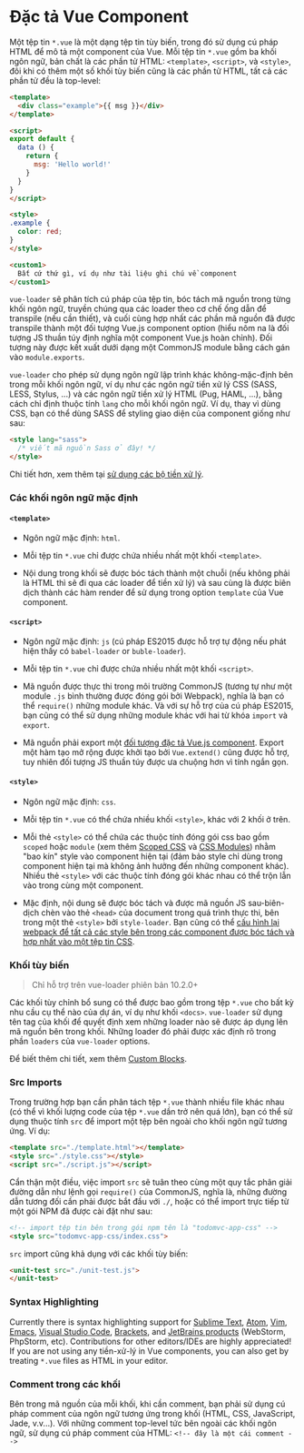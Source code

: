 # Đặc tả Vue Component

Một tệp tin `*.vue` là một dạng tệp tin tùy biến, trong đó sử dụng cú pháp HTML để mô tả một component của Vue. Mỗi tệp tin `*.vue` gồm ba khối ngôn ngữ, bản chất là các phần tử HTML:  `<template>`, `<script>`, và `<style>`, đôi khi có thêm một số khối tùy biến cũng là các phần tử HTML, tất cả các phần tử đều là top-level:

``` html
<template>
  <div class="example">{{ msg }}</div>
</template>

<script>
export default {
  data () {
    return {
      msg: 'Hello world!'
    }
  }
}
</script>

<style>
.example {
  color: red;
}
</style>

<custom1>
  Bất cứ thứ gì, ví dụ như tài liệu ghi chú về component
</custom1>
```

`vue-loader` sẽ phân tích cú pháp của tệp tin, bóc tách mã nguồn trong từng khối ngôn ngữ, truyền chúng qua các loader theo cơ chế ống dẫn để transpile (nếu cần thiết), và cuối cùng hợp nhất các phần mã nguồn đã được transpile thành một đối tượng Vue.js component option (hiểu nôm na là đối tượng JS thuần túy định nghĩa một component Vue.js hoàn chỉnh). Đối tượng này được kết xuất dưới dạng một CommonJS module bằng cách gán vào  `module.exports`.

`vue-loader` cho phép sử dụng ngôn ngữ lập trình khác không-mặc-định bên trong mỗi khối ngôn ngữ, ví dụ như các ngôn ngữ tiền xử lý CSS (SASS, LESS, Stylus, ...) và các ngôn ngữ tiền xử lý HTML (Pug, HAML, ...), bằng cách chỉ định thuộc tính `lang` cho mỗi khối ngôn ngữ. Ví dụ, thay vì dùng CSS, bạn có thể dùng SASS để styling giao diện của component giống như sau:

``` html
<style lang="sass">
  /* viết mã nguồn Sass ở đây! */
</style>
```

Chi tiết hơn, xem thêm tại [sử dụng các bộ tiền xử lý](../configurations/pre-processors.md).

### Các khối ngôn ngữ mặc định

#### `<template>`

- Ngôn ngữ mặc định: `html`.

- Mỗi tệp tin `*.vue` chỉ được chứa nhiều nhất một khối `<template>`.

- Nội dung trong khối sẽ được bóc tách thành một chuỗi (nếu không phải là HTML thì sẽ đi qua các loader để tiền xử lý) và sau cùng là được biên dịch thành các hàm render để sử dụng trong option `template` của Vue component.

#### `<script>`

- Ngôn ngữ mặc định: `js` (cú pháp ES2015 được hỗ trợ tự động nếu phát hiện thấy có `babel-loader` or `buble-loader`).

- Mỗi tệp tin `*.vue` chỉ được chứa nhiều nhất một khối `<script>`.

- Mã nguồn được thực thi trong môi trường CommonJS (tương tự như một module `.js` bình thường được đóng gói bởi Webpack), nghĩa là bạn có thể `require()` những module khác. Và với sự hỗ trợ của cú pháp ES2015, bạn cũng có thể sử dụng những module khác với hai từ khóa `import` và `export`.

- Mã nguồn phải export một [đối tượng đặc tả Vue.js component](https://vuejs.org/v2/api/#Options-Data). Export một hàm tạo mở rộng được khởi tạo bởi `Vue.extend()` cũng được hỗ trợ, tuy nhiên đối tượng JS thuần túy được ưa chuộng hơn vì tính ngắn gọn.

#### `<style>`

- Ngôn ngữ mặc định: `css`.

- Mỗi tệp tin `*.vue` có thể chứa nhiều khối `<style>`, khác với 2 khối ở trên.

- Mỗi thẻ `<style>` có thể chứa các thuộc tính đóng gói css bao gồm `scoped` hoặc `module` (xem thêm [Scoped CSS](../features/scoped-css.md) và [CSS Modules](../features/css-modules.md)) nhằm "bao kín" style vào component hiện tại (đảm bảo style chỉ dùng trong component hiện tại mà không ảnh hưởng đến những component khác). Nhiều thẻ `<style>` với các thuộc tính đóng gói khác nhau có thể trộn lẫn vào trong cùng một component.

- Mặc định, nội dung sẽ được bóc tách và được mã nguồn JS sau-biên-dịch chèn vào thẻ `<head>` của document trong quá trình thực thi, bên trong một thẻ `<style>` bởi `style-loader`. Bạn cũng có thể [cấu hình lại webpack để tất cả các style bên trong các component được bóc tách và hợp nhất vào một tệp tin CSS](../configurations/extract-css.md).

### Khối tùy biến

> Chỉ hỗ trợ trên vue-loader phiên bản 10.2.0+

Các khối tùy chỉnh bổ sung có thể được bao gồm trong tệp `*.vue` cho bất kỳ nhu cầu cụ thể nào của dự án, ví dụ như khối  `<docs>`. `vue-loader` sử dụng tên tag của khối để quyết định xem những loader nào sẽ được áp dụng lên mã nguồn bên trong khối. Những loader đó phải được xác định rõ trong phần `loaders` của `vue-loader` options.

Để biết thêm chi tiết, xem thêm [Custom Blocks](../configurations/custom-blocks.md).

### Src Imports

Trong trường hợp bạn cần phân tách tệp `*.vue` thành nhiều file khác nhau (có thể vì khối lượng code của tệp `*.vue` dần trở nên quá lớn), bạn có thể sử dụng thuộc tính `src` để import một tệp bên ngoài cho khối ngôn ngữ tương ứng. Ví dụ:

``` html
<template src="./template.html"></template>
<style src="./style.css"></style>
<script src="./script.js"></script>
```

Cẩn thận một điều, việc import `src` sẽ tuân theo cùng một quy tắc phân giải đường dẫn như lệnh gọi  `require()` của CommonJS, nghĩa là, những đường dẫn tương đối cần phải được bắt đầu với `./`, hoặc có thể import trực tiếp từ một gói NPM đã được cài đặt như sau:

``` html
<!-- import tệp tin bên trong gói npm tên là "todomvc-app-css" -->
<style src="todomvc-app-css/index.css">
```

`src` import cũng khả dụng với các khối tùy biến:

``` html
<unit-test src="./unit-test.js">
</unit-test>
```

### Syntax Highlighting

Currently there is syntax highlighting support for [Sublime Text](https://github.com/vuejs/vue-syntax-highlight), [Atom](https://atom.io/packages/language-vue), [Vim](https://github.com/posva/vim-vue), [Emacs](https://github.com/AdamNiederer/vue-mode), [Visual Studio Code](https://marketplace.visualstudio.com/items/liuji-jim.vue), [Brackets](https://github.com/pandao/brackets-vue), and [JetBrains products](https://plugins.jetbrains.com/plugin/8057) (WebStorm, PhpStorm, etc). Contributions for other editors/IDEs are highly appreciated! If you are not using any tiền-xử-lý in Vue components, you can also get by treating `*.vue` files as HTML in your editor.

### Comment trong các khối

Bên trong mã nguồn của mỗi khối, khi cần comment, bạn phải sử dụng cú pháp comment của ngôn ngữ tương ứng trong khối (HTML, CSS, JavaScript, Jade, v.v...). Với những comment top-level tức bên ngoài các khối ngôn ngữ, sử dụng cú pháp comment của HTML: `<!-- đây là một cái comment -->`
